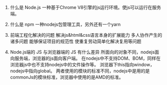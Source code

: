 1. 什么是 Node.js
    一种基于Chrome V8引擎的js运行环境。使js可以运行在服务端。


2. 什么是 npm
    一种nodejs包管理工具，另外还有一个yarn


3. 前端工程化解决的问题
    解决js&html&css语言本身的扩展能力
    多人协作产生的诸多问题
    能够保证项目的规范性
    使重复劳动简单化解决复用等问题


4. Node.js端的 JS 与浏览器端的 JS 有什么差异
    所面向的对象不同，nodejs面向服务端，浏览器的js面向客户端。
    在nodejs中不支持DOM、BOM，同样在浏览器js中也不支持nodejs中的文件操作等。
    浏览器下this指向window，nodejs中指向global。
    两者使用的模块的标准不同，nodejs中是用的是commonJs的模块标准，浏览器中使用的是AMD的标准。

